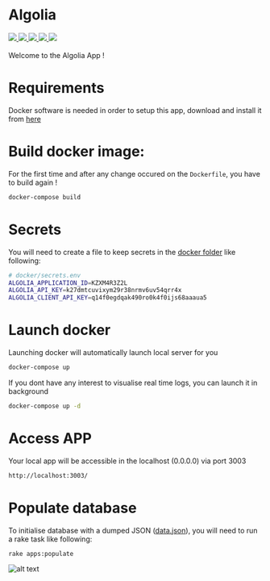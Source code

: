 # Algolia
<a href="http://ruby-doc.org/core-2.3.1/">
  <img src="https://img.shields.io/badge/Ruby-2.3.1-yellow.svg">
</a>
<a href="http://www.rubydoc.info/gems/rails">
  <img src="https://img.shields.io/badge/Rails-5.1.4-yellow.svg">
</a>
<a href="https://hub.docker.com/_/postgres/">
  <img src="https://img.shields.io/badge/Postgres-9.5.2-yellow.svg">
</a>
<a href="https://hub.docker.com/_/ruby/">
  <img src="https://img.shields.io/badge/Docker-ruby:2.3.1 slim-yellow.svg">
</a>
<a href="https://try-algolia.herokuapp.com/">
  <img src="https://img.shields.io/badge/Heroku-Production-blue.svg">
</a>
<br /><br />
Welcome to the Algolia App !

# Requirements
Docker software is needed in order to setup this app, download and install it from [here](https://docs.docker.com/docker-for-mac/)

# Build docker image:
For the first time and after any change occured on the `Dockerfile`, you have to build again !
``` bash
docker-compose build
```
# Secrets
You will need to create a file to keep secrets in the [docker folder](docker/) like following:
``` bash
# docker/secrets.env
ALGOLIA_APPLICATION_ID=KZXM4R3Z2L
ALGOLIA_API_KEY=k27dmtcuvixym29r38nrmv6uv54qrr4x
ALGOLIA_CLIENT_API_KEY=q14f0egdqak490ro0k4f0ijs68aaaua5
```

# Launch docker
Launching docker will automatically launch local server for you
``` bash
docker-compose up
```
If you dont have any interest to visualise real time logs, you can launch it in background
``` bash
docker-compose up -d
```

# Access APP
Your local app will be accessible in the localhost (0.0.0.0) via port 3003
``` bash
http://localhost:3003/
```

# Populate database
To initialise database with a dumped JSON ([data.json](db/data/data.json)), you will need to run a rake task like following:
``` bash
rake apps:populate
```
![alt text](https://image.ibb.co/ibwPTk/Capture_d_e_cran_2017_09_17_a_17_55_32.png)
